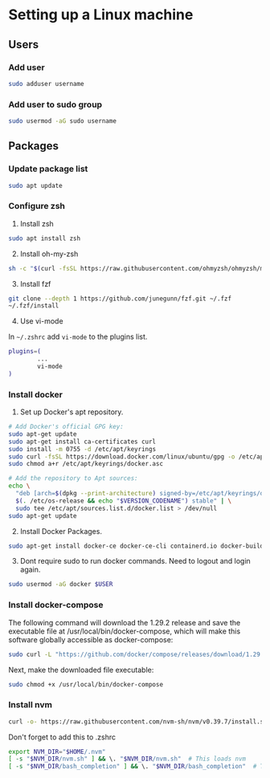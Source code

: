 # Setting up a Linux machine

## Users

### Add user

```bash
sudo adduser username
```

### Add user to sudo group

```bash
sudo usermod -aG sudo username
```

## Packages

### Update package list

```bash
sudo apt update
```

### Configure zsh

1. Install zsh

```bash
sudo apt install zsh
```

2. Install oh-my-zsh

```bash
sh -c "$(curl -fsSL https://raw.githubusercontent.com/ohmyzsh/ohmyzsh/master/tools/install.sh)"
```

3. Install fzf

```bash
git clone --depth 1 https://github.com/junegunn/fzf.git ~/.fzf
~/.fzf/install
```

4. Use vi-mode

In `~/.zshrc` add `vi-mode` to the plugins list.
```bash
plugins=(
        ...
        vi-mode
)
```

### Install docker

1. Set up Docker's apt repository.

```bash
# Add Docker's official GPG key:
sudo apt-get update
sudo apt-get install ca-certificates curl
sudo install -m 0755 -d /etc/apt/keyrings
sudo curl -fsSL https://download.docker.com/linux/ubuntu/gpg -o /etc/apt/keyrings/docker.asc
sudo chmod a+r /etc/apt/keyrings/docker.asc

# Add the repository to Apt sources:
echo \
  "deb [arch=$(dpkg --print-architecture) signed-by=/etc/apt/keyrings/docker.asc] https://download.docker.com/linux/ubuntu \
  $(. /etc/os-release && echo "$VERSION_CODENAME") stable" | \
  sudo tee /etc/apt/sources.list.d/docker.list > /dev/null
sudo apt-get update
```

2. Install Docker Packages.

```bash
sudo apt-get install docker-ce docker-ce-cli containerd.io docker-buildx-plugin docker-compose-plugin
```

3. Dont require sudo to run docker commands. Need to logout and login again.

```bash
sudo usermod -aG docker $USER
```

### Install docker-compose

The following command will download the 1.29.2 release and save the executable file at /usr/local/bin/docker-compose, which will make this software globally accessible as docker-compose:
```bash
sudo curl -L "https://github.com/docker/compose/releases/download/1.29.2/docker-compose-$(uname -s)-$(uname -m)" -o /usr/local/bin/docker-compose
```

Next, make the downloaded file executable:
```bash
sudo chmod +x /usr/local/bin/docker-compose
```

### Install nvm

```bash
curl -o- https://raw.githubusercontent.com/nvm-sh/nvm/v0.39.7/install.sh | bash
```

Don't forget to add this to .zshrc

```bash
export NVM_DIR="$HOME/.nvm"
[ -s "$NVM_DIR/nvm.sh" ] && \. "$NVM_DIR/nvm.sh"  # This loads nvm
[ -s "$NVM_DIR/bash_completion" ] && \. "$NVM_DIR/bash_completion"  # This loads nvm bash_completion
```
